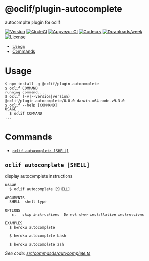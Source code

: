@oclif/plugin-autocomplete
==========================

autocomplte plugin for oclif

[![Version](https://img.shields.io/npm/v/@oclif/plugin-autocomplete.svg)](https://npmjs.org/package/@oclif/plugin-autocomplete)
[![CircleCI](https://circleci.com/gh/oclif/plugin-autocomplete/tree/master.svg?style=shield)](https://circleci.com/gh/oclif/plugin-autocomplete/tree/master)
[![Appveyor CI](https://ci.appveyor.com/api/projects/status/github/oclif/plugin-autocomplete?branch=master&svg=true)](https://ci.appveyor.com/project/oclif/plugin-autocomplete/branch/master)
[![Codecov](https://codecov.io/gh/oclif/plugin-autocomplete/branch/master/graph/badge.svg)](https://codecov.io/gh/oclif/plugin-autocomplete)
[![Downloads/week](https://img.shields.io/npm/dw/@oclif/plugin-autocomplete.svg)](https://npmjs.org/package/@oclif/plugin-autocomplete)
[![License](https://img.shields.io/npm/l/@oclif/plugin-autocomplete.svg)](https://github.com/oclif/plugin-autocomplete/blob/master/package.json)

<!-- toc -->
* [Usage](#usage)
* [Commands](#commands)
<!-- tocstop -->
# Usage
<!-- usage -->
```sh-session
$ npm install -g @oclif/plugin-autocomplete
$ oclif COMMAND
running command...
$ oclif (-v|--version|version)
@oclif/plugin-autocomplete/0.0.0 darwin-x64 node-v9.3.0
$ oclif --help [COMMAND]
USAGE
  $ oclif COMMAND
...
```
<!-- usagestop -->
# Commands
<!-- commands -->
* [`oclif autocomplete [SHELL]`](#oclif-autocomplete-shell)

## `oclif autocomplete [SHELL]`

display autocomplete instructions

```
USAGE
  $ oclif autocomplete [SHELL]

ARGUMENTS
  SHELL  shell type

OPTIONS
  -s, --skip-instructions  Do not show installation instructions

EXAMPLES
  $ heroku autocomplete

  $ heroku autocomplete bash

  $ heroku autocomplete zsh
```

_See code: [src/commands/autocomplete.ts](https://github.com/oclif/plugin-autocomplete/blob/v0.0.0/src/commands/autocomplete.ts)_
<!-- commandsstop -->

